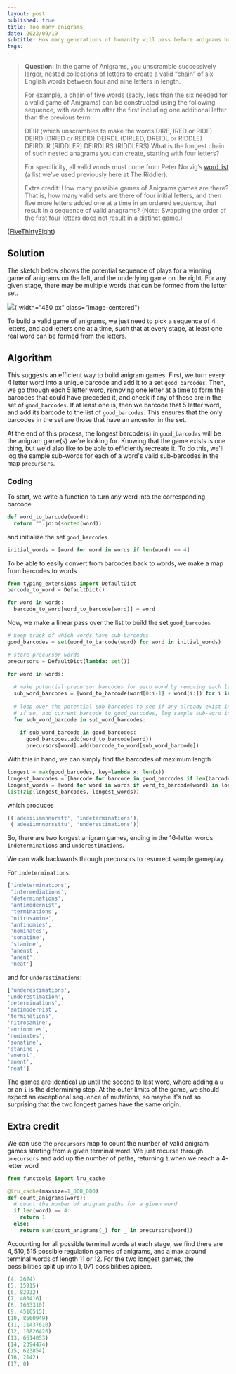 ```yaml
---
layout: post
published: true
title: Too many anigrams
date: 2022/09/19
subtitle: How many generations of humanity will pass before anigrams has a repeat?
tags:
---
```


>**Question:** In the game of Anigrams, you unscramble successively larger, nested collections of letters to create a valid “chain” of six English words between four and nine letters in length.
>
>For example, a chain of five words (sadly, less than the six needed for a valid game of Anigrams) can be constructed using the following sequence, with each term after the first including one additional letter than the previous term:
>
>DEIR (which unscrambles to make the words DIRE, IRED or RIDE)
>DEIRD (DRIED or REDID)
>DEIRDL (DIRLED, DREIDL or RIDDLE)
>DEIRDLR (RIDDLER)
>DEIRDLRS (RIDDLERS)
>What is the longest chain of such nested anagrams you can create, starting with four letters?
>
>For specificity, all valid words must come from Peter Norvig’s [word list](https://norvig.com/ngrams/enable1.txt) (a list we’ve used previously here at The Riddler).
>
>Extra credit: How many possible games of Anigrams games are there? That is, how many valid sets are there of four initial letters, and then five more letters added one at a time in an ordered sequence, that result in a sequence of valid anagrams? (Note: Swapping the order of the first four letters does not result in a distinct game.)

<!--more-->

([FiveThirtyEight](URL))

## Solution

The sketch below shows the potential sequence of plays for a winning game of anigrams on the left, and the underlying game on the right. For any given stage, there may be multiple words that can be formed from the letter set.

![](/img/2022-09-19-anigrams.png){:width="450 px" class="image-centered"}

<!-- To build a valid game of anigrams, we need to find a list of $9$ letters that form a word, and remove letters from the list, one at a time, such that at least one real word can be formed at each stage. -->

To build a valid game of anigrams, we just need to pick a sequence of $4$ letters, and add letters one at a time, such that at every stage, at least one real word can be formed from the letters.

## Algorithm

This suggests an efficient way to build anigram games. First, we turn every $4$ letter word into a unique barcode and add it to a set `good_barcodes`. Then, we go through each $5$ letter word, removing one letter at a time to form the barcodes that could have preceded it, and check if any of those are in the set of `good_barcodes`. If at least one is, then we barcode that $5$ letter word, and add its barcode to the list of `good_barcodes`. This ensures that the only barcodes in the set are those that have an ancestor in the set.

At the end of this process, the longest barcode(s) in `good_barcodes` will be the anigram game(s) we're looking for. Knowing that the game exists is one thing, but we'd also like to be able to efficiently recreate it. To do this, we'll log the sample sub-words for each of a word's valid sub-barcodes in the map `precursors`.


### Coding

To start, we write a function to turn any word into the corresponding barcode

```python
def word_to_barcode(word):
  return "".join(sorted(word))
```

and initialize the set `good_barcodes`

```python
initial_words = [word for word in words if len(word) == 4]
```

To be able to easily convert from barcodes back to words, we make a map from barcodes to words

```python
from typing_extensions import DefaultDict
barcode_to_word = DefaultDict()

for word in words:
  barcode_to_word[word_to_barcode(word)] = word
```

Now, we make a linear pass over the list to build the set `good_barcodes`

```python
# keep track of which words have sub-barcodes
good_barcodes = set(word_to_barcode(word) for word in initial_words)

# store precursor words
precursors = DefaultDict(lambda: set())

for word in words:
  
  # make potential precursor barcodes for each word by removing each letter
  sub_word_barcodes = [word_to_barcode(word[0:i-1] + word[i:]) for i in range(1, len(word)+1)]
  
  # loop over the potential sub-barcodes to see if any already exist in good_barcodes
  # if so, add current barcode to good_barcodes, log sample sub-word in precursors
  for sub_word_barcode in sub_word_barcodes:
  
    if sub_word_barcode in good_barcodes:
      good_barcodes.add(word_to_barcode(word))
      precursors[word].add(barcode_to_word[sub_word_barcode])
 ```
 
 With this in hand, we can simply find the barcodes of maximum length
 
 ```python
longest = max(good_barcodes, key=lambda x: len(x))
longest_barcodes = [barcode for barcode in good_barcodes if len(barcode) == len(longest)]
longest_words = [word for word in words if word_to_barcode(word) in longest_barcodes]
list(zip(longest_barcodes, longest_words))
```

which produces 

```python
[('adeeiiimnnnorstt', 'indeterminations'),
 ('adeeiimnnorssttu', 'underestimations')]
```

So, there are two longest anigram games, ending in the $16$-letter words `indeterminations` and `underestimations`.

We can walk backwards through precursors to resurrect sample gameplay. 

For `indeterminations`:

```python
['indeterminations',
 'intermediations',
 'determinations',
 'antimodernist',
 'terminations',
 'nitrosamine',
 'antinomies',
 'nominates',
 'sonatine',
 'stanine',
 'anenst',
 'anent',
 'neat']
 ```
 
 and for `underestimations`:
 
 ```python
 ['underestimations',
 'underestimation',
 'determinations',
 'antimodernist',
 'terminations',
 'nitrosamine',
 'antinomies',
 'nominates',
 'sonatine',
 'stanine',
 'anenst',
 'anent',
 'neat']
 ```
 
The games are identical up until the second to last word, where adding a `u` or an `i` is the determining step. At the outer limits of the game, we should expect an exceptional sequence of mutations, so maybe it's not so surprising that the two longest games have the same origin.

## Extra credit

We can use the `precursors` map to count the number of valid anigram games starting from a given terminal word. We just recurse through `precursors` and add up the number of paths, returning `1` when we reach a $4$-letter word

```python
from functools import lru_cache

@lru_cache(maxsize=1_000_000)
def count_anigrams(word):
  # count the number of anigram paths for a given word
  if len(word) == 4:
    return 1
  else:
    return sum(count_anigrams(_) for _ in precursors[word])
```

Accounting for all possible terminal words at each stage, we find there are $4,510,515$ possible regulation games of anigrams, and a max around terminal words of length $11$ or $12$. For the two longest games, the possibilities split up into $1,071$ possibilities apiece.

```python
(4, 2674)
(5, 15915)
(6, 82932)
(7, 403416)
(8, 1603310)
(9, 4510515)
(10, 8660949)
(11, 11437610)
(12, 10826426)
(13, 6614053)
(14, 2394474)
(15, 623854)
(16, 2142)
(17, 0)
```


<br>

<!-- 2022-09-19-words-to-barcodes.png -->
